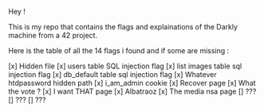 Hey !

This is my repo that contains the flags and explainations of the Darkly machine from a 42 project.

Here is the table of all the 14 flags i found and if some are missing :

[x] Hidden file
[x] users table SQL injection flag
[x] list images table sql injection flag
[x] db_default table sql injection flag
[x] Whatever htdpassword hidden path
[x] i_am_admin cookie
[x] Recover page 
[x] What the vote ?
[x] I want THAT page
[x] Albatraoz
[x] The media nsa page
[] ???
[] ???
[] ???
